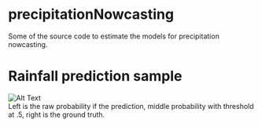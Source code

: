 # precipitationNowcasting

Some of the source code to estimate the models for precipitation nowcasting. 

# Rainfall prediction sample
![Alt Text](https://media.giphy.com/media/ZbZNj4GBCHBpSCHfZV/giphy.gif) <br />
Left is the raw probability if the prediction, middle probability with threshold at .5, right is the ground truth.
